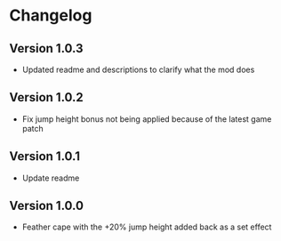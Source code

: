 # Changelog

## Version 1.0.3
* Updated readme and descriptions to clarify what the mod does

## Version 1.0.2
* Fix jump height bonus not being applied because of the latest game patch

## Version 1.0.1
* Update readme

## Version 1.0.0
* Feather cape with the +20% jump height added back as a set effect